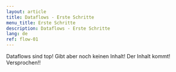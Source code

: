 ```yaml
---
layout: article
title: Dataflows - Erste Schritte
menu_title: Erste Schritte
description: Dataflows - Erste Schritte
lang: de
ref: flow-01
---
```

Dataflows sind top!
Gibt aber noch keinen Inhalt!
Der Inhalt kommt!
Versprochen!!

